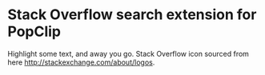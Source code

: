 Stack Overflow search extension for PopClip
===========================================

Highlight some text, and away you go. Stack Overflow icon sourced from here http://stackexchange.com/about/logos.